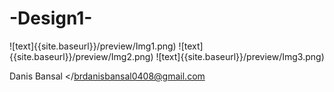 # -Design1-
![text]{{site.baseurl}}/preview/Img1.png)
![text]{{site.baseurl}}/preview/Img2.png)
![text]{{site.baseurl}}/preview/Img3.png)

Danis Bansal
</brdanisbansal0408@gmail.com
